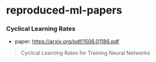 # reproduced-ml-papers
### Cyclical Learning Rates
- paper: https://arxiv.org/pdf/1506.01186.pdf

> Cyclical Learning Rates for Training Neural Networks 
